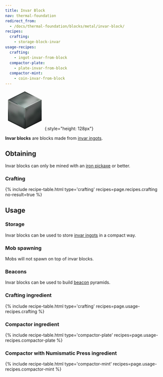 ```yaml
---
title: Invar Block
nav: thermal-foundation
redirect_from:
  - /docs/thermal-foundation/blocks/metal/invar-block/
recipes:
  crafting:
    - storage-block-invar
usage-recipes:
  crafting:
    - ingot-invar-from-block
  compactor-plate:
    - plate-invar-from-block
  compactor-mint:
    - coin-invar-from-block
---
```


![Invar block](/assets/images/thermal-foundation/storage-block-invar.png){:style="height: 128px"}


**Invar blocks** are blocks made from [invar ingots](/docs/invar-ingot/).


Obtaining
---------

Invar blocks can only be mined with an [iron
pickaxe](https://minecraft.gamepedia.com/Pickaxe) or better.

### Crafting
{% include recipe-table.html type='crafting' recipes=page.recipes.crafting no-result=true %}


Usage
-----

### Storage
Invar blocks can be used to store [invar ingots](/docs/invar-ingot/) in a
compact way.

### Mob spawning
Mobs will not spawn on top of invar blocks.

### Beacons
Invar blocks can be used to build
[beacon](https://minecraft.gamepedia.com/Beacon) pyramids.

### Crafting ingredient
{% include recipe-table.html type='crafting' recipes=page.usage-recipes.crafting %}

### Compactor ingredient
{% include recipe-table.html type='compactor-plate' recipes=page.usage-recipes.compactor-plate %}

### Compactor with Numismatic Press ingredient
{% include recipe-table.html type='compactor-mint' recipes=page.usage-recipes.compactor-mint %}
